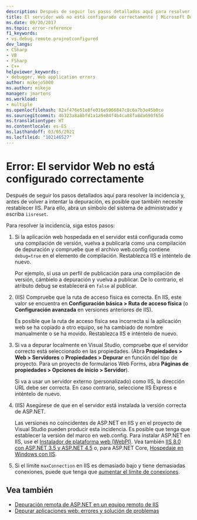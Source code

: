 ```yaml
---
description: Después de seguir los pasos detallados aquí para resolver la incidencia y, antes de volver a intentar la depuración, es posible que también necesite restablecer IIS.
title: El servidor web no está configurado correctamente | Microsoft Docs
ms.date: 09/20/2017
ms.topic: error-reference
f1_keywords:
- vs.debug.remote.projnotconfigured
dev_langs:
- CSharp
- VB
- FSharp
- C++
helpviewer_keywords:
- debugger, Web application errors
author: mikejo5000
ms.author: mikejo
manager: jmartens
ms.workload:
- multiple
ms.openlocfilehash: 82af476e51e8fe016e5966847c8c6a7b3e45b0ce
ms.sourcegitcommit: 4b323a8a8bfd1a1a9e84f4b4ca88fa8da690f656
ms.translationtype: HT
ms.contentlocale: es-ES
ms.lasthandoff: 03/05/2021
ms.locfileid: "102146527"
---
```

# <a name="error-the-web-server-is-not-configured-correctly"></a>Error: El servidor Web no está configurado correctamente

Después de seguir los pasos detallados aquí para resolver la incidencia y, antes de volver a intentar la depuración, es posible que también necesite restablecer IIS. Para ello, abra un símbolo del sistema de administrador y escriba `iisreset`.

Para resolver la incidencia, siga estos pasos:

1. Si la aplicación web hospedada en el servidor está configurada como una compilación de versión, vuelva a publicarla como una compilación de depuración y compruebe que el archivo web.config contiene `debug=true` en el elemento de compilación. Restablezca IIS e inténtelo de nuevo.

    Por ejemplo, si usa un perfil de publicación para una compilación de versión, cámbielo a depuración y vuelva a publicar. De lo contrario, el atributo debug se establecerá en `false` al publicar.

2. (IIS) Compruebe que la ruta de acceso física es correcta. En IIS, este valor se encuentra en **Configuración básica > Ruta de acceso física** (o **Configuración avanzada** en versiones anteriores de IIS).

    Es posible que la ruta de acceso física sea incorrecta si la aplicación web se ha copiado a otro equipo, se ha cambiado de nombre manualmente o se ha movido. Restablezca IIS e inténtelo de nuevo.

3. Si va a depurar localmente en Visual Studio, compruebe que el servidor correcto está seleccionado en las propiedades. (Abra **Propiedades > Web > Servidores** o **Propiedades > Depurar** en función del tipo de proyecto. Para un proyecto de formularios Web Forms, abra **Páginas de propiedades > Opciones de inicio > Servidor**).

    Si va a usar un servidor externo (personalizado) como IIS, la dirección URL debe ser correcta. En caso contrario, seleccione IIS Express e inténtelo de nuevo.

4. (IIS) Asegúrese de que en el servidor está instalada la versión correcta de ASP.NET.

    Las versiones no coincidentes de ASP.NET en IIS y en el proyecto de Visual Studio pueden producir esta incidencia. Es posible que tenga que establecer la versión del marco en web.config. Para instalar ASP.NET en IIS, use el [Instalador de plataforma web (WebPI)](https://www.microsoft.com/web/downloads/platform.aspx). Vea también [IIS 8.0 con ASP.NET 3.5 y ASP.NET 4.5](/iis/get-started/whats-new-in-iis-8/iis-80-using-aspnet-35-and-aspnet-45) o, para ASP.NET Core, [Hospedaje en Windows con IIS](https://docs.asp.net/en/latest/publishing/iis.html).

4. Si el límite `maxConnection` en IIS es demasiado bajo y tiene demasiadas conexiones, puede que tenga que [aumentar el límite de conexiones](/iis/configuration/system.applicationhost/sites/sitedefaults/limits).

## <a name="see-also"></a>Vea también
- [Depuración remota de ASP.NET en un equipo remoto de IIS](../debugger/remote-debugging-aspnet-on-a-remote-iis-7-5-computer.md)
- [Depurar aplicaciones web: errores y solución de problemas](../debugger/debugging-web-applications-errors-and-troubleshooting.md)
